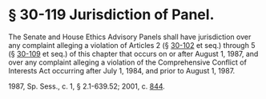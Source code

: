 # § 30-119 Jurisdiction of Panel.

<p>The Senate and House Ethics Advisory Panels shall have jurisdiction over any complaint alleging a violation of Articles 2 (§ <a href='http://law.lis.virginia.gov/vacode/30-102/'>30-102</a> et seq.) through 5 (§ <a href='http://law.lis.virginia.gov/vacode/30-109/'>30-109</a> et seq.) of this chapter that occurs on or after August 1, 1987, and over any complaint alleging a violation of the Comprehensive Conflict of Interests Act occurring after July 1, 1984, and prior to August 1, 1987.</p><p>1987, Sp. Sess., c. 1, § 2.1-639.52; 2001, c. <a href='http://lis.virginia.gov/cgi-bin/legp604.exe?011+ful+CHAP0844'>844</a>.</p>